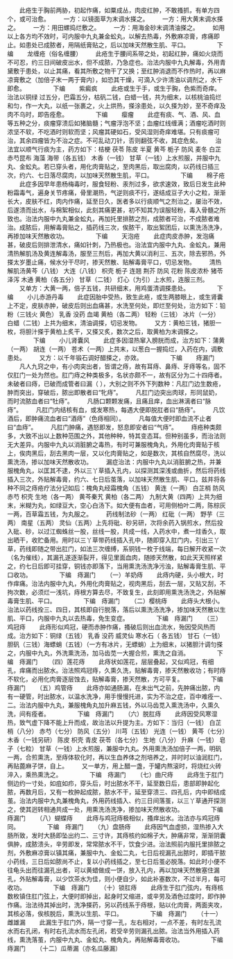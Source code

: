 <!-- { "loadSidebar": true } -->
　　此疮生于胸前两胁，初起作痛，如粟成丛，肉皮红肿，不敢搔抓，有单方四个，或可治愈。
　　一方：以镜面草为末调水搽之。
　　一方：用大黄末调水搽之。
　　一方：用田螺捣烂敷之。
　　一方：用海金砂末调清油搽之。
　　如用以上各方均不效时，可内服中九丸兼金蚣丸，以解去热毒，外敷麻凉膏，疼痛即止。如患处已成脓者，用隔纸膏贴之，后以加味天然散生肌、平口。
　　
　　下编
　　龙缠疮（俗名缠腰）
　　此疮生于腰间系带之处，初起红肿，痛如火烧而不可忍，约三日间破皮出水，但不成脓，乃急症也。治法内服中九丸解毒，外用青黛敷于患处，以止其痛，看其所敷之物干了又换；至红肿消退而不作热时，再以麻凉膏敷之（加倍子末一两于膏内），如恐其干燥，可滴入少许清油以调剂之，水干即愈。
　　
　　下编
　　紫癜疯
　　此疮或生于手，或生于胸，色紫而奇痒。治法以铜绿 过五分，巴霜五分，枯矾二钱，白蜡一钱，共为细末，以核桃油捣烂和匀，作一大丸，以纸一张裹之，火上烘热，搽涂患处，以久搽为妙，至不奇痒及肉不乌时，即告痊愈。
　　
　　下编
　　瘿瘤
　　此症有痰、气、酒、风、血等五种之分，痰瘤穿溃后如猪脑髓；气瘤浮泡不坚；血瘤红线缠满；酒瘤吃酒时则浓坚不软，不吃酒时则软而坚；风瘤其硬如石，受风湿则奇痒难堪。只有痰瘤可治，其余四瘤皆为不治之症。不可乱动刀针，否则翻弦不收，其症危矣。
　　治法宜以顺气行痰为主，药方如下：桔梗 茯苓 陈皮 半夏 黄芩 栀子 防风 麦冬 白芷 赤芍昆布 海藻 海带（各五钱） 木香（一钱） 甘草（一钱）上水煎服，并服中九丸、金蚣丸。若已穿头者，用化肉膏贴之，至肉黑后，取出腐肉，以药线日插三次，约六、七日落尽腐肉，以加味天然散生肌，平口。
　　
　　下编
　　棉子疮
　　此症多因早年患杨梅毒时，服食轻粉、汞剂过多，欲求速效，致后日发生此种粉霜毒气，遍身关节疼痛，骨里潮热，气逆则痰不行，遂结成豆子大小之粒，渐渐长大，皮肤不红，肉内作痛，延至日久，医者多以行痰顺气之剂治之，屡治不效，后遂溃而出水，与棉絮相似，此刻其痛更甚，初不知其为误服轻粉，毒入骨髓之所致也。治法内服中九丸兼金蚣丸，再加托里排脓之剂，成脓者可治，不成脓者难治。成脓后，用解毒膏贴之，插药线三次，俟脓干，取出絮团后，以熏洗汤洗净，再掺加味天然散收功。
　　
　　下编
　　天泡疮
　　此症肉皮赤肿，发泡痛甚，破皮后则排泄清水，痛如针刺，乃热极也。治法宜内服中九丸、金蚣丸，兼用清热解肌汤及黄连解毒汤，服至三剂后，再加大黄以消利三、五次，除去邪热，外搽太岁墨止痛，候水分干尽时，掺天然散、贴解毒膏平口，切忌发物。
　　清热解肌汤黄芩（八钱） 大连（八钱） 枳壳 栀子 连翘 荆芥 防风 花粉 陈皮浓朴 猪苓 泽泻 木通 黄柏（各五分） 甘草（二钱） 灯心（为引）上水煎，连服三剂。
　　又单方：大黄一两，倍子五钱，共研细末，用鸡蛋清调搽患处。
　　
　　下编
　　小儿赤游丹毒
　　此症因胎中受热，致生此疮，或生两膝眼上，或生肾囊上不定，皮肤赤肿，破皮后则出血痛甚，水洗至何处，即烂至何处，治方如下：铅粉（三钱火 黄色） 乳香 没药 血竭 黄柏（各二两） 轻粉（三钱） 冰片（一分） 白蜡（二钱）上共为细末，清油调搽，切忌发物。
　　又方：黄柏三钱，猪胆一枚，将胆汁搽于黄柏上炙干，又搽又炙，数次之后，取黄柏为末调搽之。
　　
　　下编
　　小儿肾囊风
　　此症多因湿热窜入膀胱而成，治方如下：蒲黄（一两） 胡连（一两） 苍术（一两）上共末，以葱白一握捣烂，入药在内，调敷患处。
　　又方：以千年锻石调好醋搽之，亦效。
　　
　　下编
　　痔漏门
　　凡人九窍之中，有小肉突出者，皆谓之痔，故有耳痔、鼻痔、牙痔等名，固不仅肛门一处为然也。肛门痔之种类极多，名状亦颇不一，故有区分为二十四痔者。未破者曰痔，已破而成管者曰漏（ ），大别之则不外下列数种：凡肛门边生数疮，肿而突出，穿破后，脓出即散者曰“牝痔”。
　　凡肛门边突出肉球，形同鼠奶，而时流脓血者曰“牡痔”。
　　凡肠口颗颗发痛，且痛且痒，血出淋漓者曰“脉痔”。
　　凡肛门内结核有血，或发寒热，每遇大便即脱肛者曰“肠痔”。
　　凡饮酒后，即肿痛流血者曰“酒痔”（色痔相同）。
　　凡每值大便时即血流不止者曰“血痔”。
　　凡肛门肿痛，遇怒即发，怒息即安者曰“气痔”。
　　痔疮种类颇多，大致不出以上数种范围之外，其他种种，特其变态耳。但种别虽多，而治法则无大差异。内服中九丸以消脏腑之毒热，有时可兼服槐角丸，外用化肉膏贴于核上，俟肉黑后，刮去黑肉一层，又以化肉膏贴之，如是数次，其核自然腐尽，洗以熏洗汤，掺以加味天然散收功。
　　漏症治法：内服中九丸以消脏腑之热，并兼服槐角丸，以匡其不逮，外以三丫草插入孔内，以探测其深浅或曲折，然后将药线插入三次，外贴解毒膏，约六、七日后茧落，以加味天然散生肌、平口。兹并将各种不同之痔疮疗法分记如后：槐角丸经霜槐角（五钱） 黄连（一两） 白芷梢 防风 赤芍 枳壳 生地（各一两） 黄芩秦艽 黄柏（各二两） 九制大黄（四两）上共为细末，米糊为丸，如绿豆大，空心白汤下。如大便有血者，可用侧柏叶二两，陈棕灰一两，百草霜五钱，为丸服之。
　　药线制法砂（一两） 红砒（一两） 野芋（三两） 南星（五两） 灵仙（五两）上先将砒、砂另研，次将余药入锅煎水，然后投入砒、砂，以过江蜘蛛丝一股，丝线一股，共成一线，入药水中，煮一炷香久，取出晒干，收贮备用。用时以三丫草带药线插入孔中，随即穿入肛门内，引出三丫草，药线即随之带出肛门，如法三次缠缚，系铜钱一枚于线端，每日解开收紧一次（名为催线），其漏孔遂逐渐裂开，得见里面血肉，随掺天然散，如此天天照样紧之，约七日后即可挂穿，铜钱亦即落下，当用熏洗汤洗净污浊，贴解毒膏生肌、平口收功。
　　
　　下编　痔漏门
　　（一）羊奶痔
　　此痔内硬，头小根大，时作痒痛。治法内服中九丸，外用化肉膏贴之，视肉黑后，刮去一层，又贴又刮，不拘次数，必须烂一浅坑，痔根方算去尽，不致复生，此刻即用熏洗汤洗之，外贴解毒膏生肌、平口。
　　
　　下编　痔漏门
　　（二）樱桃痔
　　此痔头大根小。治法以药线拴三、四日，其核即自行脱落，落后以熏洗汤洗净，掺加味天然散以生肌、平口，内服中九丸以去热毒，免生变症。
　　
　　下编　痔漏门
　　（三）鸡冠痔
　　此痔形似鸡冠，硬而赤肿作痛，搔破后则出血流水，殆因受风热而成。治方如下：铜绿（五钱） 乳香 没药 威灵仙 寒水石（ 各五钱） 甘石（一钱） 胆矾（三钱）海螵蛸（五钱）（一方有冰片，无螵蛸）上为细末，以猪胆汁调匀搽之，内服中九丸，外洗熏洗汤，加马齿苋一大握合煎，熏洗之自消。
　　
　　下编　痔漏门
　　（四）莲花痔
　　此痔状如莲花，层层叠起，又似鸡冠，有细孔，痒痛而出脓水。治法照鸡冠痔，久熏久洗，贴解毒膏，掺天然散收功；有时痔不软化，必用化肉膏逐层蚀去，贴解毒膏，掺天然散，方可平复。
　　
　　下编　痔漏门
　　（五）鸡管痔
　　此痔亦如通肠漏，在未出气之前，先肿痛出脓，内有一硬管，时出脓水，以温水洗净，用手慢慢托进，实为不治之症，百中难痊一、二。治法内服中九丸，兼服槐角丸加升麻五钱，外以马齿苋入熏洗汤中，久熏久洗，间有痊者。
　　
　　下编　痔漏门
　　（六）脱肛痔
　　此痔因受风寒湿热，致气虚下降不能上升而成，故治法以升提为主。方如下：当归（一钱） 白芷梢（八分） 赤芍（七分） 防风（五分） 川芎（五钱） 光连（一钱） 黄芩（七分）木香（一钱另研） 陈皮 枳壳 青皮 茯苓（各七分） 生地（八分） 升麻（一钱） 皂子（七粒） 甘草（一钱）上水煎服，兼服中九丸。外用熏洗汤加倍子一两，明矾一两，合煎熏洗，至痔体软化时，再以生血养体之剂培养之，并时时以油润肛门，再贴蓖麻子饼，自上。
　　又一单方，用上醋一盏，于罐内熬滚时，将烧红火砖淬入，乘热熏洗之。
　　
　　下编　痔漏门
　　（七）曲尺痔
　　此痔生于肛门侧边约一寸处，如疽如疖，穿头后，时出脓水不干，延至数日后，患部即肿起化脓，再数月后，又有一枚肿起成脓，脓水不干，延至穿溃三、四孔后，内中即结成茧。治法内服中九丸兼槐角丸，外用药线插入、约三日间落茧，以三丫草通开探测之，使其迥转相通共成一处，用熏洗汤洗净，掺加味天然散收功。
　　
　　下编　痔漏门
　　（八）蝴蝶痔
　　此痔与鸡冠痔极相似，搔痒出水。治法亦与鸡冠痔同。
　　
　　下编　痔漏门
　　（九）盘肠痔
　　此痔因气血虚损，湿热掺入大肠所致，发时大肠即坠出约二、三寸许，其痔核约如棉子大，肿痛非常，渐渐阴囊俱肿，成脓溃头，辛劳即发，常常脓水不干，饮食少进。治法照前内服托里排脓之剂，外敷麻凉膏以镇其痛，兼服中九、金蚣二丸，七日后视漏孔出脓时，即插干脓小药线，三日后如脓尚不止，复以小药线插之，至七日后茧必脱落。如此时小便不往龟头出而往漏孔出者，可以黄蜡做成一饼，放入孔内，再以加味天然散塞住漏孔，外贴解毒膏，以少饮茶水为佳，则小便自少，如此补塞数次，不过半月，每可收功。
　　
　　下编　痔漏门
　　（十）锁肛痔
　　此痔生于肛门弦内，有痔核数枚镇住肛门弦上，大便时即掉出，起身时又缩进，或辛劳及酒色过度时，即作肿作痛。治法待其掉出时，洗净搽药，另以药线系于痔根，贴以化肉膏，两面夹攻，其核必落，俟核脱后，熏洗以生肌、平口。
　　
　　下编　痔漏门
　　（十一）雌雄漏
　　此漏生于肛门外，隔一寸穿一孔，左右相对，一点不差，有时左孔流水而右孔闭，有时右孔流水而左孔闭，若受辛劳则漏孔出脓。治法当外用插入药线，熏洗落茧，内服中九丸、金蚣丸、槐角丸，再贴解毒膏收功。
　　
　　下编　痔漏门
　　（十二）瓜蒂漏（亦名瓜藤漏）
